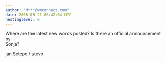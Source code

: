 ```yaml
---
author: "M***@wmconnect.com"
date: 2008-05-21 06:42:04 UTC
nestinglevel: 0
---
```

Where are the latest new words posted? Is there an official announcement by  
Sonja?  
  
jan Setepo / stevo </HTML>